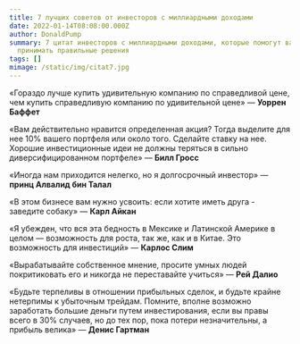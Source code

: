 ```yaml
---
title: 7 лучших советов от инвесторов с миллиардными доходами
date: 2022-01-14T08:08:00.000Z
author: DonaldPump
summary: 7 цитат инвесторов с миллиардными доходами, которые помогут вам
  принимать правильные решения
tags: []
mimage: /static/img/citat7.jpg
---
```

«Гораздо лучше купить удивительную компанию по справедливой цене, чем купить справедливую компанию по удивительной цене» — **Уоррен Баффет**

«Вам действительно нравится определенная акция? Тогда выделите для нее 10% вашего портфеля или около того. Сделайте ставку на нее. Хорошие инвестиционные идеи не должны теряться в сильно диверсифицированном портфеле» — **Билл Гросс**

«Иногда нам приходится нелегко, но я долгосрочный инвестор» — **принц Алвалид бин Талал**

«В этом бизнесе вам нужно усвоить: если хотите иметь друга - заведите собаку» — **Карл Айкан**

«Я убежден, что вся эта бедность в Мексике и Латинской Америке в целом — возможность для роста, так же, как и в Китае. Это возможность для инвестиций» — **Карлос Слим**

«Вырабатывайте собственное мнение, просите умных людей покритиковать его и никогда не переставайте учиться» — **Рей Далио**

«Будьте терпеливы в отношении прибыльных сделок, и будьте крайне нетерпимы к убыточным трейдам. Помните, вполне возможно заработать большие деньги путем инвестирования, если вы правы всего в 30% случаев, но до тех пор, пока потери незначительны, а прибыль велика» — **Денис Гартман**